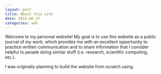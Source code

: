```yaml
---
layout: post
title: About this site
date: 2015-06-27
categories: web
---
```

Welcome to my personal website! My goal is to use this website as a public 
journal of my work, which provides me with an excellent opportunity to 
practice written communication and to share information that I consider 
helpful to people doing similar stuff (i.e. research, scientific computing, 
etc.).

I was originally planning to build the website from scratch using.
